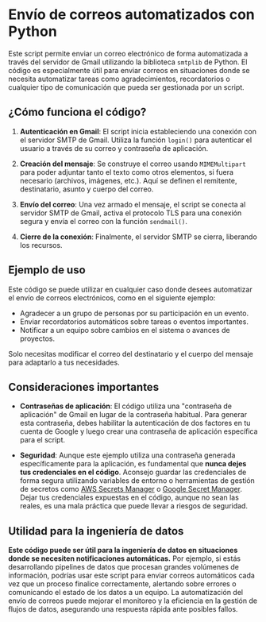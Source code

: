 # Envío de correos automatizados con Python

Este script permite enviar un correo electrónico de forma automatizada a través del servidor de Gmail utilizando la biblioteca `smtplib` de Python. El código es especialmente útil para enviar correos en situaciones donde se necesita automatizar tareas como agradecimientos, recordatorios o cualquier tipo de comunicación que pueda ser gestionada por un script.

## ¿Cómo funciona el código?

1. **Autenticación en Gmail**: El script inicia estableciendo una conexión con el servidor SMTP de Gmail. Utiliza la función `login()` para autenticar el usuario a través de su correo y contraseña de aplicación.
   
2. **Creación del mensaje**: Se construye el correo usando `MIMEMultipart` para poder adjuntar tanto el texto como otros elementos, si fuera necesario (archivos, imágenes, etc.). Aquí se definen el remitente, destinatario, asunto y cuerpo del correo.

3. **Envío del correo**: Una vez armado el mensaje, el script se conecta al servidor SMTP de Gmail, activa el protocolo TLS para una conexión segura y envía el correo con la función `sendmail()`.

4. **Cierre de la conexión**: Finalmente, el servidor SMTP se cierra, liberando los recursos.

## Ejemplo de uso

Este código se puede utilizar en cualquier caso donde desees automatizar el envío de correos electrónicos, como en el siguiente ejemplo:

- Agradecer a un grupo de personas por su participación en un evento.
- Enviar recordatorios automáticos sobre tareas o eventos importantes.
- Notificar a un equipo sobre cambios en el sistema o avances de proyectos.

Solo necesitas modificar el correo del destinatario y el cuerpo del mensaje para adaptarlo a tus necesidades.

## Consideraciones importantes

- **Contraseñas de aplicación**: El código utiliza una "contraseña de aplicación" de Gmail en lugar de la contraseña habitual. Para generar esta contraseña, debes habilitar la autenticación de dos factores en tu cuenta de Google y luego crear una contraseña de aplicación específica para el script.
  
- **Seguridad**: Aunque este ejemplo utiliza una contraseña generada específicamente para la aplicación, es fundamental que **nunca dejes tus credenciales en el código**. Aconsejo guardar las credenciales de forma segura utilizando variables de entorno o herramientas de gestión de secretos como [AWS Secrets Manager](https://aws.amazon.com/secrets-manager/) o [Google Secret Manager](https://cloud.google.com/secret-manager). Dejar tus credenciales expuestas en el código, aunque no sean las reales, es una mala práctica que puede llevar a riesgos de seguridad.

## **Utilidad para la ingeniería de datos**

**Este código puede ser útil para la ingeniería de datos en situaciones donde se necesiten notificaciones automáticas.** Por ejemplo, si estás desarrollando pipelines de datos que procesan grandes volúmenes de información, podrías usar este script para enviar correos automáticos cada vez que un proceso finalice correctamente, alertando sobre errores o comunicando el estado de los datos a un equipo. La automatización del envío de correos puede mejorar el monitoreo y la eficiencia en la gestión de flujos de datos, asegurando una respuesta rápida ante posibles fallos.
